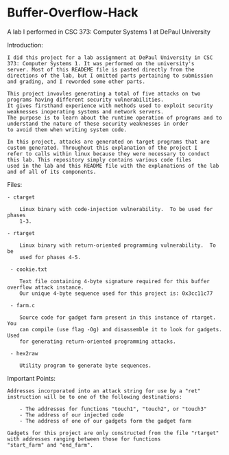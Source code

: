 # Buffer-Overflow-Hack

A lab I performed in CSC 373: Computer Systems 1 at DePaul University





Introduction:

	I did this project for a lab assignment at DePaul University in CSC 373: Computer Systems 1. It was performed on the university's
  	server. Most of this READEME file is pasted directly from the directions of the lab, but I omitted parts pertaining to submission
	and grading, and I reworded some other parts.
	
	This project invovles generating a total of five attacks on two programs having different security vulnerabilities.
	It gives firsthand experience with methods used to exploit security weaknesses inoperating systems and network servers.
	The purpose is to learn about the runtime operation of programs and to understand the nature of these security weaknesses in order
	to avoid them when writing system code.
  
	In this project, attacks are generated on target programs that are custom generated. Throughout this explanation of the project I
	refer to calls within linux because they were necessary to conduct this lab. This repository simply contains various code files
	used in the lab and this README file with the explanations of the lab and of all of its components.  





Files:

    - ctarget

		Linux binary with code-injection vulnerability.  To be used for phases
		1-3.

    - rtarget

		Linux binary with return-oriented programming vulnerability.  To be
		used for phases 4-5.

     - cookie.txt

		Text file containing 4-byte signature required for this buffer overflow attack instance.
		Our unique 4-byte sequence used for this project is: 0x3cc11c77

     - farm.c

		Source code for gadget farm present in this instance of rtarget.  You
		can compile (use flag -Og) and disassemble it to look for gadgets. Used
		for generating return-oriented programming attacks.

     - hex2raw

		Utility program to generate byte sequences. 





Important Points:

	Addresses incorporated into an attack string for use by a "ret" instruction will be to one of the following destinations:

		- The addresses for functions "touch1", "touch2", or "touch3"
		- The address of our injected code
		- The address of one of our gadgets form the gadget farm

	Gadgets for this project are only constructed from the file "rtarget" with addresses ranging between those for functions
	"start_farm" and "end_farm".




